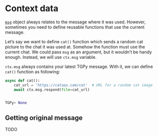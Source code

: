 # Context data

[`msg`](../reference/builtins.md#telethon-objects) object always relates to the message where it was used. However, sometimes you
need to define reusable functions that use the current message.

Let’s say we want to define `cat()` function which sends a random cat picture to the chat it was used at. Somehow the
function must use the current chat. We could pass `msg` as an argument, but it wouldn’t be handy enough. Instead, we
will use `ctx.msg` variable.

`ctx.msg` always contains your latest TGPy message. With it, we can define `cat()` function as following:

```python
async def cat():
    cat_url = 'https://cataas.com/cat'  # URL for a random cat image
    await ctx.msg.respond(file=cat_url)


TGPy> None
```

## Getting original message

TODO
